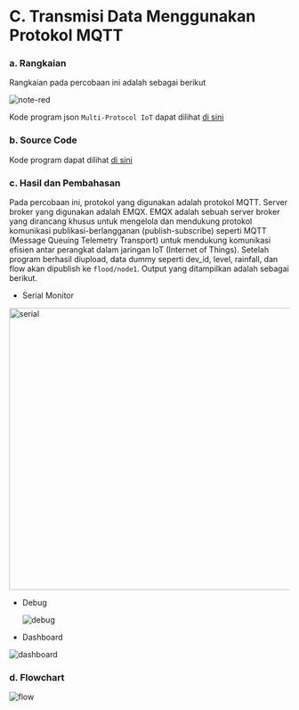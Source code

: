 # C. Transmisi Data Menggunakan Protokol MQTT

### a. Rangkaian
Rangkaian pada percobaan ini adalah sebagai berikut

![note-red](https://github.com/HanifAminudin/Laporan-Embedded/assets/146454552/c4c55c5e-cfbb-41b0-9c7c-bdbc9c073693)

Kode program json `Multi-Protocol IoT` dapat dilihat <a href="../program.json">di sini</a>

### b. Source Code

Kode program dapat dilihat <a href="4c_mqtt.ino">di sini</a>

### c. Hasil dan Pembahasan
Pada percobaan ini, protokol yang digunakan adalah protokol MQTT. Server broker yang digunakan adalah EMQX. 
EMQX adalah sebuah server broker yang dirancang khusus untuk mengelola dan mendukung protokol komunikasi publikasi-berlangganan (publish-subscribe) seperti MQTT (Message Queuing Telemetry Transport) untuk mendukung komunikasi efisien antar perangkat dalam jaringan IoT (Internet of Things).
Setelah program berhasil diupload, data dummy seperti dev_id, level, rainfall, dan flow akan dipublish ke `flood/node1`. Output yang ditampilkan adalah sebagai berikut.

- Serial Monitor
  
<img width="506" alt="serial" src="https://github.com/HanifAminudin/Laporan-Embedded/assets/146454552/7e9bd942-3f8c-4dd9-aa0f-c6468f1fa5a7">


- Debug

  ![debug](https://github.com/HanifAminudin/Laporan-Embedded/assets/146454552/bf3e0fa1-7ec9-42c0-b237-b3ba68715efc)

- Dashboard

![dashboard](https://github.com/HanifAminudin/Laporan-Embedded/assets/146454552/9eb68deb-fdd9-402b-8f12-44ef1a66a746)

### d. Flowchart

![flow](https://github.com/HanifAminudin/Laporan-Embedded/assets/146454552/8c49408e-f6d4-4213-84b0-fe2f866da46c)
